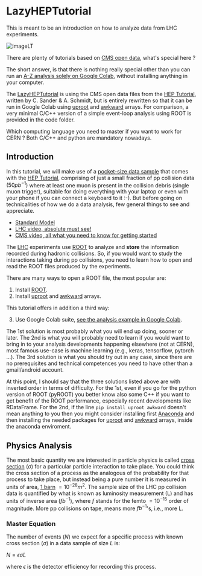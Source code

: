 # LazyHEPTutorial

This is meant to be an introduction on how to analyze data from LHC experiments.

![imageLT](https://theofil.web.cern.ch/theofil/images/imageLT.png)

There are plenty of tutorials based on [CMS open data](http://opendata.cern.ch/docs/about-cms), what's special here ?

The short answer, is that there is nothing really special other than you can run an 
[A-Z analysis solely on Google Colab](https://github.com/theofil/LazyHEPTutorial/blob/main/code/python/LazyHEPTutorialColab.ipynb), without installing anything in your computer.  

The [LazyHEPTutorial](https://github.com/theofil/LazyHEPTutorial) is using the CMS open data files from the [HEP Tutorial](http://opendata.cern.ch/record/50), written by C. Sander & A. Schmidt,
but is entirely rewritten so that it can be run in Google Colab using [uproot](https://uproot.readthedocs.io/en/latest/) and [awkward](https://awkward-array.readthedocs.io/en/stable/index.html) arrays.
For comparison, a very minimal C/C++ version of a simple event-loop analysis using ROOT is provided in the code folder. 

Which computing language you need to master if you want to work for CERN ? Both C/C++ and python are mandatory nowadays.


## Introduction
In this tutorial, we will make use of a [pocket-size data sample](http://theofil.web.cern.ch/theofil/cmsod/files/) that 
comes with the [HEP Tutorial](http://opendata.cern.ch/record/50), comprising of just a small fraction of pp collision data $(50pb^{-1})$ where at least one muon is present in the collision debris (single muon trigger),  suitable for doing everything with your laptop or even with your phone if you can connect a keyboard to it :-). But before going on technicalities of how we do a data analysis, few general things to see and appreciate.

* [Standard Model](https://en.wikipedia.org/wiki/Standard_Model)
* [LHC video, absolute must see!](https://www.youtube.com/watch?v=pQhbhpU9Wrg)
* [CMS video, all what you need to know for getting started](https://www.youtube.com/watch?v=S99d9BQmGB0)


The [LHC](https://www.home.cern/science/accelerators/large-hadron-collider) experiments use [ROOT](https://root.cern) to analyze and **store** the information recorded during hadronic collisions.
So, if you would want to study the interactions taking during pp collisions, you need to learn how to open and read the ROOT files produced by the experiments.

There are many ways to open a ROOT file, the most popular are:
1. Install [ROOT](https://root.cern). 
2. Install [uproot](https://uproot.readthedocs.io/en/latest/) and [awkward](https://awkward-array.readthedocs.io/en/stable/index.html) arrays.

This tutorial offers in addition a third way:

3. Use Google Colab suite, [see the analysis example in Google Colab](https://github.com/theofil/LazyHEPTutorial/blob/main/code/python/LazyHEPTutorialColab.ipynb).

The 1st solution is most probably what you will end up doing, sooner or later. 
The 2nd is what you will probably need to learn if you would want to bring in to your analysis developments happening elsewhere 
(not at CERN), most famous use-case is machine learning (e.g., keras, tensorflow, pytorch ...). 
The 3rd solution is what you should try out in any case, since there are no prerequisites and technical competences you need to have other than a gmail/android account.

At this point, I should say that the three solutions listed above are with inverted order in terms of difficulty. 
For the 1st, even if you go for the python version of ROOT (pyROOT) you better know also some C++ if you want to get benefit of the ROOT performance, especially recent developments like RDataFrame.
For the 2nd, if the line `pip install uproot awkward` doesn't mean anything to you then you might consider installing first [Anaconda](https://anaconda.org) and then installing 
the needed packages for [uproot](https://uproot.readthedocs.io/en/latest/) and [awkward](https://awkward-array.readthedocs.io/en/stable/index.html) arrays, inside the anaconda enviroment.


## Physics Analysis
The most basic quantity we are interested in particle physics is called [cross section](https://en.wikipedia.org/wiki/Cross_section_(physics)) $(\sigma)$ for a particular particle 
interaction to take place.
You could think the cross section of a process as the analogous of the probability for that process to take place, 
but instead being a pure number it is measured in units of area, [1 barn](https://en.wikipedia.org/wiki/Barn_(unit)) $= 10^{-28}m^{2}$.
The sample size of the LHC pp collision data is quantified by what is known as luminosity measurement (L) and has 
units of inverse area $(fb^{-1})$, where $f$ stands for the femto $=10^{-15}$ order of magnitude. 
More pp collisions on tape, means more $fb^{-1}$'s, i.e., more L. 

### Master Equation
The number of events $(N)$ we expect for a specific process  with known cross section $(\sigma)$ in a data sample of size $L$ is: 

$N = \epsilon \sigma L$  

where $\epsilon$ is the detector efficiency for recording this process.
